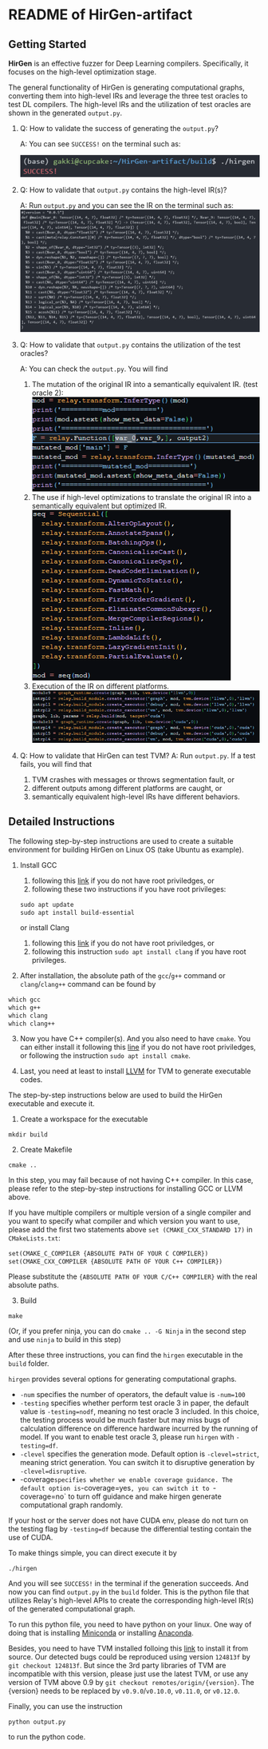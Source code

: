 # README of HirGen-artifact 

## Getting Started

**HirGen** is an effective fuzzer for Deep Learning compilers. Specifically, it focuses on the high-level optimization stage.

The general functionality of HirGen is generating computational graphs, converting them into high-level IRs and leverage the three test oracles to test DL compilers.
The high-level IRs and the utilization of test oracles are shown in the generated `output.py`.

1. Q: How to validate the success of generating the `output.py`?
   
   A: You can see `SUCCESS!` on the terminal such as:
   
   ![](Figure/1.png)
  
2. Q: How to validate that `output.py` contains the high-level IR(s)?

   A: Run `output.py` and you can see the IR on the terminal such as:
   ![](Figure/2.png)

3. Q: How to validate that `output.py` contains the utilization of the test oracles?

   A: You can check the `output.py`. You will find

   1) The mutation of the original IR into a semantically equivalent IR. (test oracle 2):
   ![](Figure/3.png)
   2) The use if high-level optimizations to translate the original IR into a semantically equivalent but optimized IR.
   ![](Figure/4.png)
   3) Execution of the IR on different platforms.
   ![](Figure/5.png)

4. Q: How to validate that HirGen can test TVM?
   A: Run `output.py`. If a test fails, you will find that
      1) TVM crashes with messages or throws segmentation fault, or
      2) different outputs among different platforms are caught, or
      3) semantically equivalent high-level IRs have different behaviors.
         


## Detailed Instructions

The following step-by-step instructions are used to create a suitable environment for building HirGen on Linux OS (take Ubuntu as example).

1. Install GCC 

    1) following this [link](https://gcc.gnu.org/install/) if you do not have root priviledges, or
    2) following these two instructions if you have root privileges:
    ```
    sudo apt update
    sudo apt install build-essential
    ```
    
    or install Clang 
    1) following this [link](https://llvm.org/docs/GettingStarted.html) if you do not have root priviledges, or
    2) following this instruction `sudo apt install clang` if you have root privileges.

2. After installation, the absolute path of the `gcc`/`g++` command or `clang`/`clang++` command can be found by
```
which gcc
which g++
which clang
which clang++
```

3. Now you have C++ compiler(s). And you also need to have `cmake`. You can either install it following this [line](https://cmake.org/install/) if you do not have root priviledges, or following the instruction `sudo apt install cmake`.

4. Last, you need at least to install [LLVM](https://llvm.org/docs/GettingStarted.html) for TVM to generate executable codes.

The step-by-step instructions below are used to build the HirGen executable and execute it.

1. Create a workspace for the executable
```
mkdir build
```

2. Create Makefile
```
cmake ..
```
In this step, you may fail because of not having C++ compiler. In this case, please refer to the step-by-step instructions for installing GCC or LLVM above.

If you have multiple compilers or multiple version of a single compiler and you want to specify what compiler and which version you want to use, please add the first two statements above `set (CMAKE_CXX_STANDARD 17)` in `CMakeLists.txt`:
```
set(CMAKE_C_COMPILER {ABSOLUTE PATH OF YOUR C COMPILER})
set(CMAKE_CXX_COMPILER {ABSOLUTE PATH OF YOUR C++ COMPILER})
```
Please substitute the `{ABSOLUTE PATH OF YOUR C/C++ COMPILER}` with the real absolute paths.

3. Build
```
make
```
(Or, if you prefer ninja, you can do `cmake .. -G Ninja` in the second step and use `ninja` to build in this step)

After these three instructions, you can find the `hirgen` executable in the `build` folder.

`hirgen` provides several options for generating computational graphs.
  + `-num` specifies the number of operators, the default value is `-num=100`
  + `-testing` specifies whether perform test oracle 3 in paper, the default value is `-testing=nodf`, meaning no test oracle 3 included. In this choice, the testing process would be much faster but may miss bugs of calculation difference on difference hardware incurred by the running of model. If you want to enable test oracle 3, please run `hirgen` with `-testing=df`.
  + `-clevel` specifies the generation mode. Default option is `-clevel=strict`, meaning strict generation. You can switch it to disruptive generation by `-clevel=disruptive`.
  + -coverage` specifies whether we enable coverage guidance. The default option is `-coverage=yes`, you can switch it to `-coverage=no` to turn off guidance and make hirgen generate computational graph randomly.

If your host or the server does not have CUDA env, please do not turn on the testing flag by `-testing=df` because the differential testing contain the use of CUDA.

To make things simple, you can direct execute it by 
```
./hirgen
```
And you will see `SUCCESS!` in the terminal if the generation succeeds. And now you can find `output.py` in the `build` folder. This is the python file that utilizes Relay's high-level APIs to create the corresponding high-level IR(s) of the generated computational graph. 

To run this python file, you need to have python on your linux. One way of doing that is installing [Miniconda](https://docs.conda.io/en/latest/miniconda.html) or installing [Anaconda](https://docs.anaconda.com/free/anaconda/install/linux/).

Besides, you need to have TVM installed
folloing this [link](https://tvm.apache.org/docs/install/from_source.html) to install it from source.
Our detected bugs could be reproduced using version `124813f` by `git checkout 124813f`. But since the 3rd party libraries of TVM are incompatible with this version, please just use the latest TVM, or use any version of TVM above 0.9 by `git checkout remotes/origin/{version}`. The {version} needs to be replaced by `v0.9.0`/`v0.10.0`, `v0.11.0`, or `v0.12.0`.

Finally, you can use the instruction
```
python output.py 
```
to run the python code.

